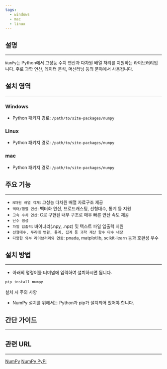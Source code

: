 ```yaml
---
tags:
  - windows
  - mac
  - linux
---
```

## 설명
---
`NumPy`는 Python에서 고성능 수치 연산과 다차원 배열 처리를 지원하는 라이브러리입니다. 주로 과학 연산, 데이터 분석, 머신러닝 등의 분야에서 사용됩니다.

## 설치 영역
---
### Windows
- Python 패키지 경로: `/path/to/site-packages/numpy`

### Linux
- Python 패키지 경로: `/path/to/site-packages/numpy`

### mac
- Python 패키지 경로: `/path/to/site-packages/numpy`

## 주요 기능
---
- `N차원 배열 객체`: 고성능 다차원 배열 자료구조 제공
- `벡터/행렬 연산`: 벡터화 연산, 브로드캐스팅, 선형대수, 통계 등 지원
- `고속 수치 연산`: C로 구현된 내부 구조로 매우 빠른 연산 속도 제공
- `난수 생성`
- `파일 입출력`: 바이너리(.npy, .npz) 및 텍스트 파일 입출력 지원
- `선형대수, 푸리에 변환, 통계, 집계 등 과학 계산 함수 다수 내장`
- `다양한 외부 라이브러리와 연동`: pnada, matplotlib, scikit-learn 등과 호환성 우수

## 설치 방법
---
- 아래의 명령어를 터미널에 입력하여 설치하시면 됩니다.
```sh
pip install numpy
```

설치 시 주의 사항
- NumPy 설치를 위해서는 Python과 pip가 설치되어 있어야 합니다.

## 간단 가이드
---


## 관련 URL
---
[NumPy](https://numpy.org/)
[NumPy PyPi](https://pypi.org/project/numpy/)
